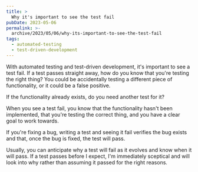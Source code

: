 ```yaml
---
title: >
  Why it's important to see the test fail
pubDate: 2023-05-06
permalink: >-
  archive/2023/05/06/why-its-important-to-see-the-test-fail
tags:
  - automated-testing
  - test-driven-development
---
```


With automated testing and test-driven development, it's important to see a test fail.
If a test passes straight away, how do you know that you're testing the right thing? You could be accidentally testing a different piece of functionality, or it could be a false positive.

If the functionality already exists, do you need another test for it?

When you see a test fail, you know that the functionality hasn't been implemented, that you're testing the correct thing, and you have a clear goal to work towards.

If you're fixing a bug, writing a test and seeing it fail verifies the bug exists and that, once the bug is fixed, the test will pass.

Usually, you can anticipate why a test will fail as it evolves and know when it will pass. If a test passes before I expect, I'm immediately sceptical and will look into why rather than assuming it passed for the right reasons.
